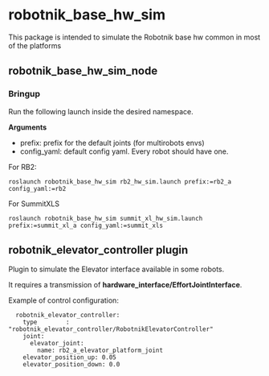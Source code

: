 # robotnik_base_hw_sim

This package is intended to simulate the Robotnik base hw common in most of the platforms

## robotnik_base_hw_sim_node

### Bringup

Run the following launch inside the desired namespace.

**Arguments**

* prefix: prefix for the default joints (for multirobots envs)
* config_yaml: default config yaml. Every robot should have one.

For RB2:
```
roslaunch robotnik_base_hw_sim rb2_hw_sim.launch prefix:=rb2_a config_yaml:=rb2 
```

For SummitXLS
```
roslaunch robotnik_base_hw_sim summit_xl_hw_sim.launch prefix:=summit_xl_a config_yaml:=summit_xls
```

## robotnik_elevator_controller plugin

Plugin to simulate the Elevator interface available in some robots.

It requires a transmission of **<hardwareInterface>hardware_interface/EffortJointInterface</hardwareInterface>**.

Example of control configuration:

```
  robotnik_elevator_controller:
    type        : "robotnik_elevator_controller/RobotnikElevatorController"
    joint:    
      elevator_joint:
        name: rb2_a_elevator_platform_joint
    elevator_position_up: 0.05
    elevator_position_down: 0.0
```
